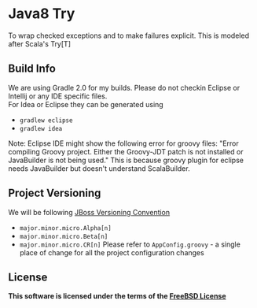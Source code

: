 # Java8 Try<T> 
To wrap checked exceptions and to make failures explicit.  This is modeled after 
Scala's Try[T]


## Build Info
We are using Gradle 2.0 for my builds.  Please do not checkin Eclipse or Intellij or any IDE specific files.  
For Idea or Eclipse they can be generated using
* `gradlew eclipse`
* `gradlew idea`

Note:
Eclipse IDE might show the following error for groovy files:
"Error compiling Groovy project. Either the Groovy-JDT patch is not installed or JavaBuilder is not being used."
This is because groovy plugin for eclipse needs JavaBuilder but doesn't understand ScalaBuilder.

## Project Versioning
We will be following [JBoss Versioning Convention](https://community.jboss.org/wiki/JBossProjectVersioning?_sscc=t)
* `major.minor.micro.Alpha[n]`
* `major.minor.micro.Beta[n]`
* `major.minor.micro.CR[n]`
Please refer to `AppConfig.groovy` - a single place of change for all the project configuration changes

## License
**This software is licensed under the terms of the [FreeBSD License](http://en.wikipedia.org/wiki/BSD_licenses)**

